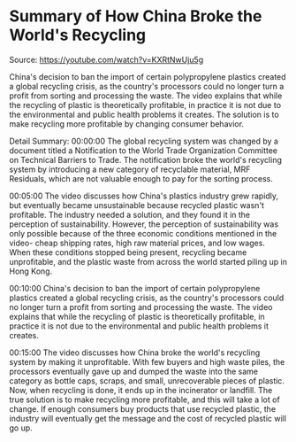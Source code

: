 # Summary of How China Broke the World's Recycling

Source: https://youtube.com/watch?v=KXRtNwUju5g

China's decision to ban the import of certain polypropylene plastics created a global recycling crisis, as the country's processors could no longer turn a profit from sorting and processing the waste. The video explains that while the recycling of plastic is theoretically profitable, in practice it is not due to the environmental and public health problems it creates. The solution is to make recycling more profitable by changing consumer behavior.

Detail Summary: 
00:00:00
The global recycling system was changed by a document titled a Notification to the World Trade Organization Committee on Technical Barriers to Trade. The notification broke the world's recycling system by introducing a new category of recyclable material, MRF Residuals, which are not valuable enough to pay for the sorting process.

00:05:00
The video discusses how China's plastics industry grew rapidly, but eventually became unsustainable because recycled plastic wasn't profitable. The industry needed a solution, and they found it in the perception of sustainability. However, the perception of sustainability was only possible because of the three economic conditions mentioned in the video- cheap shipping rates, high raw material prices, and low wages. When these conditions stopped being present, recycling became unprofitable, and the plastic waste from across the world started piling up in Hong Kong.

00:10:00
China's decision to ban the import of certain polypropylene plastics created a global recycling crisis, as the country's processors could no longer turn a profit from sorting and processing the waste. The video explains that while the recycling of plastic is theoretically profitable, in practice it is not due to the environmental and public health problems it creates.

00:15:00
The video discusses how China broke the world's recycling system by making it unprofitable. With few buyers and high waste piles, the processors eventually gave up and dumped the waste into the same category as bottle caps, scraps, and small, unrecoverable pieces of plastic. Now, when recycling is done, it ends up in the incinerator or landfill. The true solution is to make recycling more profitable, and this will take a lot of change. If enough consumers buy products that use recycled plastic, the industry will eventually get the message and the cost of recycled plastic will go up.

